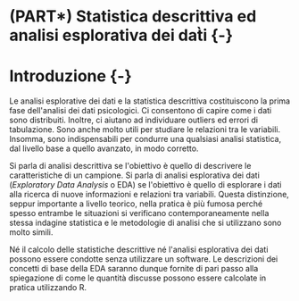 # (PART\*) Statistica descrittiva ed analisi esplorativa dei dat̀i {-}



# Introduzione {-}

Le analisi esplorative dei dati e la statistica descrittiva costituiscono la prima fase dell'analisi dei dati psicologici. Ci consentono di capire come i dati sono distribuiti. Inoltre, ci aiutano ad individuare outliers ed errori di tabulazione. Sono anche molto utili per studiare le relazioni tra le variabili. Insomma, sono indispensabili per condurre una qualsiasi analisi statistica, dal livello base a quello avanzato, in modo corretto. 

Si parla di analisi descrittiva se l'obiettivo è quello di descrivere le caratteristiche di un campione.
Si parla di analisi esplorativa dei dati (_Exploratory Data Analysis_ o EDA) se l'obiettivo è quello di esplorare i dati alla ricerca di nuove informazioni e relazioni tra variabili. 
Questa distinzione, seppur importante a livello teorico, nella pratica è più fumosa perché spesso entrambe le situazioni si verificano contemporaneamente nella stessa indagine statistica e le metodologie di analisi che si utilizzano sono molto simili.

Né il calcolo delle statistiche descrittive né l'analisi esplorativa dei dati possono essere condotte senza utilizzare un software. Le descrizioni dei concetti di base della EDA saranno dunque fornite di pari passo alla spiegazione di come le quantità discusse possono essere calcolate in pratica utilizzando R.



